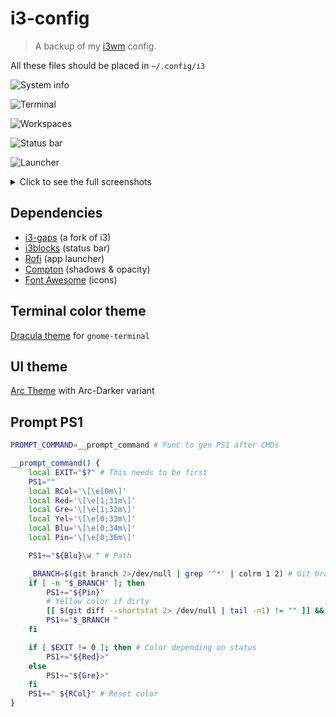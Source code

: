 # i3-config

> A backup of my [i3wm](https://i3wm.org/) config.

All these files should be placed in `~/.config/i3`

![System info](https://i.imgur.com/DMZyDQ1.png)

![Terminal](https://i.imgur.com/6EvkVhF.png)

![Workspaces](https://i.imgur.com/D8fTUBR.png)

![Status bar](https://i.imgur.com/OkbKEpt.png)

![Launcher](https://i.imgur.com/ahM3xgL.png)

<details>
<summary>
	Click to see the full screenshots
</summary>
	
![Screenshot](https://i.imgur.com/1mkvCdf.png)

![Screenshot](https://i.imgur.com/YXWsQTR.png)

</details>


## Dependencies

- [i3-gaps](https://github.com/Airblader/i3) (a fork of i3)
- [i3blocks](https://github.com/vivien/i3blocks) (status bar)
- [Rofi](https://github.com/DaveDavenport/rofi) (app launcher)
- [Compton](https://github.com/chjj/compton) (shadows & opacity)
- [Font Awesome](http://fontawesome.io/) (icons)


## Terminal color theme

[Dracula theme](http://mayccoll.github.io/Gogh/) for `gnome-terminal`


## UI theme

[Arc Theme](https://github.com/horst3180/arc-theme) with Arc-Darker variant


## Prompt PS1

```bash
PROMPT_COMMAND=__prompt_command # Func to gen PS1 after CMDs

__prompt_command() {
    local EXIT="$?" # This needs to be first
    PS1=""
    local RCol='\[\e[0m\]'
    local Red='\[\e[1;31m\]'
    local Gre='\[\e[1;32m\]'
    local Yel='\[\e[0;33m\]'
    local Blu='\[\e[0;34m\]'
    local Pin='\[\e[0;36m\]'

    PS1+="${Blu}\w " # Path

    _BRANCH=$(git branch 2>/dev/null | grep '^*' | colrm 1 2) # Git branch
    if [ -n "$_BRANCH" ]; then
    	PS1+="${Pin}"
    	# Yellow color if dirty
    	[[ $(git diff --shortstat 2> /dev/null | tail -n1) != "" ]] && PS1+="${Yel}"
    	PS1+="$_BRANCH "
	fi

    if [ $EXIT != 0 ]; then # Color depending on status
        PS1+="${Red}>"
    else
        PS1+="${Gre}>"
    fi
    PS1+=" ${RCol}" # Reset color
}

```
